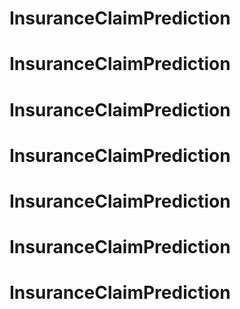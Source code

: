 # InsuranceClaimPrediction
# InsuranceClaimPrediction
# InsuranceClaimPrediction
# InsuranceClaimPrediction
# InsuranceClaimPrediction
# InsuranceClaimPrediction
# InsuranceClaimPrediction
